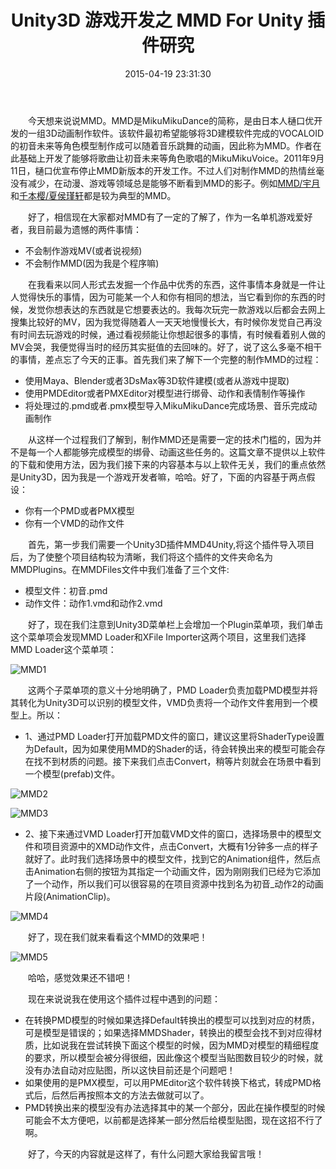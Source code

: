 ﻿---
abbrlink: 4088452183
categories:
- 单机游戏
date: 2015-04-19 23:31:30
description: ''
slug: 4088452183
tags:
- Unity3D
- 单机游戏
- MMD
title: Unity3D 游戏开发之 MMD For Unity 插件研究
---

&emsp;&emsp;今天想来说说MMD。MMD是MikuMikuDance的简称，是由日本人樋口优开发的一组3D动画制作软件。该软件最初希望能够将3D建模软件完成的VOCALOID的初音未来等角色模型制作成可以随着音乐跳舞的动画，因此称为MMD。作者在此基础上开发了能够将歌曲让初音未来等角色歌唱的MikuMikuVoice。2011年9月11日，樋口优宣布停止MMD新版本的开发工作。不过人们对制作MMD的热情丝毫没有减少，在动漫、游戏等领域总是能够不断看到MMD的影子。例如[MMD/宇月](http://www.tudou.com/programs/view/qZtdjlAg34Q/?bid=03&pid=2&resourceId=51473713_03_05_02)和[千本樱/夏侯瑾轩](http://www.tudou.com/programs/view/WxxZZOR3EEc/?resourceId=0_06_02_99)都是较为典型的MMD。

<!--more-->

&emsp;&emsp;好了，相信现在大家都对MMD有了一定的了解了，作为一名单机游戏爱好者，我目前最为遗憾的两件事情：
* 不会制作游戏MV(或者说视频)
* 不会制作MMD(因为我是个程序嘛)

&emsp;&emsp;在我看来以同人形式去发掘一个作品中优秀的东西，这件事情本身就是一件让人觉得快乐的事情，因为可能某一个人和你有相同的想法，当它看到你的东西的时候，发觉你想表达的东西就是它想要表达的。我每次玩完一款游戏以后都会去网上搜集比较好的MV，因为我觉得随着人一天天地慢慢长大，有时候你发觉自己再没有时间去玩游戏的时候，通过看视频能让你想起很多的事情，有时候看着别人做的MV会哭，我便觉得当时的经历其实挺值的去回味的。好了，说了这么多毫不相干的事情，差点忘了今天的正事。首先我们来了解下一个完整的制作MMD的过程：
* 使用Maya、Blender或者3DsMax等3D软件建模(或者从游戏中提取)
* 使用PMDEditor或者PMXEditor对模型进行绑骨、动作和表情制作等操作
* 将处理过的.pmd或者.pmx模型导入MikuMikuDance完成场景、音乐完成动画制作

&emsp;&emsp;从这样一个过程我们了解到，制作MMD还是需要一定的技术门槛的，因为并不是每一个人都能够完成模型的绑骨、动画这些任务的。这篇文章不提供以上软件的下载和使用方法，因为我们接下来的内容基本与以上软件无关，我们的重点依然是Unity3D，因为我是一个游戏开发者嘛，哈哈。好了，下面的内容基于两点假设：
* 你有一个PMD或者PMX模型
* 你有一个VMD的动作文件

&emsp;&emsp;首先，第一步我们需要一个Unity3D插件MMD4Unity,将这个插件导入项目后，为了使整个项目结构较为清晰，我们将这个插件的文件夹命名为MMDPlugins。在MMDFiles文件中我们准备了三个文件:
* 模型文件：初音.pmd
* 动作文件：动作1.vmd和动作2.vmd

&emsp;&emsp;好了，现在我们注意到Unity3D菜单栏上会增加一个Plugin菜单项，我们单击这个菜单项会发现MMD Loader和XFile Importer这两个项目，这里我们选择MMD Loader这个菜单项：

![MMD1](https://ww1.sinaimg.cn/large/4c36074fly1fz05n3ashpj20kg06eweo.jpg)

&emsp;&emsp;这两个子菜单项的意义十分地明确了，PMD Loader负责加载PMD模型并将其转化为Unity3D可以识别的模型文件，VMD负责将一个动作文件套用到一个模型上。所以：
* 1、通过PMD Loader打开加载PMD文件的窗口，建议这里将ShaderType设置为Default，因为如果使用MMD的Shader的话，待会转换出来的模型可能会存在找不到材质的问题。接下来我们点击Convert，稍等片刻就会在场景中看到一个模型(prefab)文件。

![MMD2](https://ww1.sinaimg.cn/large/4c36074fly1fz05je07wnj20fb0c10th.jpg)

![MMD3](https://ww1.sinaimg.cn/large/4c36074fly1fz05cy1ajqj20k90hpdit.jpg)

* 2、接下来通过VMD Loader打开加载VMD文件的窗口，选择场景中的模型文件和项目资源中的XMD动作文件，点击Convert，大概有1分钟多一点的样子就好了。此时我们选择场景中的模型文件，找到它的Animation组件，然后点击Animation右侧的按钮为其指定一个动画文件，因为刚刚我们已经为它添加了一个动作，所以我们可以很容易的在项目资源中找到名为初音_动作2的动画片段(AnimationClip)。

![MMD4](https://ww1.sinaimg.cn/large/4c36074fly1fz01yd7d0dj20nn0hnjtn.jpg)

&emsp;&emsp;好了，现在我们就来看看这个MMD的效果吧！

![MMD5](https://ww1.sinaimg.cn/large/4c36074fly1fyzctxp079g208506hh78.gif)

&emsp;&emsp;哈哈，感觉效果还不错吧！

&emsp;&emsp;现在来说说我在使用这个插件过程中遇到的问题：
* 在转换PMD模型的时候如果选择Default转换出的模型可以找到对应的材质，可是模型是错误的；如果选择MMDShader，转换出的模型会找不到对应得材质，比如说我在尝试转换下面这个模型的时候，因为MMD对模型的精细程度的要求，所以模型会被分得很细，因此像这个模型当贴图数目较少的时候，就没有办法自动对应贴图，所以这快目前还是个问题吧！
* 如果使用的是PMX模型，可以用PMEditor这个软件转换下格式，转成PMD格式后，后然后再按照本文的方法去做就可以了。
* PMD转换出来的模型没有办法选择其中的某一个部分，因此在操作模型的时候可能会不太方便吧，以前都是选择某一部分然后给模型贴图，现在这招不行了啊。

&emsp;&emsp;好了，今天的内容就是这样了，有什么问题大家给我留言哦！